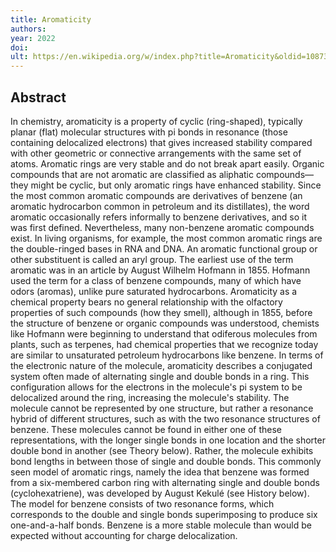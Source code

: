 ```yaml
---
title: Aromaticity
authors: 
year: 2022
doi: 
ult: https://en.wikipedia.org/w/index.php?title=Aromaticity&oldid=1087324899
---
```

## Abstract
In chemistry, aromaticity is a property of cyclic (ring-shaped), typically planar (flat) molecular structures with pi bonds in resonance (those containing delocalized electrons) that gives increased stability compared with other geometric or connective arrangements with the same set of atoms. Aromatic rings are very stable and do not break apart easily. Organic compounds that are not aromatic are classified as aliphatic compounds—they might be cyclic, but only aromatic rings have enhanced stability.
Since the most common aromatic compounds are derivatives of benzene (an aromatic hydrocarbon common in petroleum and its distillates), the word aromatic occasionally refers informally to benzene derivatives, and so it was first defined. Nevertheless, many non-benzene aromatic compounds exist. In living organisms, for example, the most common aromatic rings are the double-ringed bases in RNA and DNA. An aromatic functional group or other substituent is called an aryl group.
The earliest use of the term aromatic was in an article by August Wilhelm Hofmann in 1855.  Hofmann used the term for a class  of benzene compounds, many of which have odors (aromas), unlike pure saturated hydrocarbons. Aromaticity as a chemical property bears no general relationship with the olfactory properties of such compounds (how they smell), although in 1855, before the structure of benzene or organic compounds was understood, chemists like Hofmann were beginning to understand that odiferous molecules from plants, such as terpenes, had chemical properties that we recognize today are similar to unsaturated petroleum hydrocarbons like benzene.
In terms of the electronic nature of the molecule, aromaticity describes a conjugated system often made of alternating single and double bonds in a ring. This configuration allows for the electrons in the molecule's pi system to be delocalized around the ring, increasing the molecule's stability. The molecule cannot be represented by one structure, but rather a resonance hybrid of different structures, such as with the two resonance structures of benzene. These molecules cannot be found in either one of these representations, with the longer single bonds in one location and the shorter double bond in another (see Theory below). Rather, the molecule exhibits bond lengths in between those of single and double bonds. This commonly seen model of aromatic rings, namely the idea that benzene was formed from a six-membered carbon ring with alternating single and double bonds (cyclohexatriene), was developed by August Kekulé (see History below). The model for benzene consists of two resonance forms, which corresponds to the double and single bonds superimposing to produce six one-and-a-half bonds.  Benzene is a more stable molecule than would be expected without accounting for charge delocalization.
